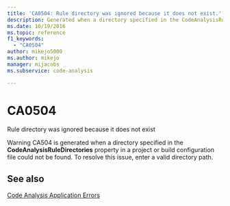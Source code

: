 ```yaml
---
title: 'CA0504: Rule directory was ignored because it does not exist.'
description: Generated when a directory specified in the CodeAnalysisRuleDirectories property in a project or build configuration file could not be found.
ms.date: 10/19/2016
ms.topic: reference
f1_keywords:
  - "CA0504"
author: mikejo5000
ms.author: mikejo
manager: mijacobs
ms.subservice: code-analysis

---
```


# CA0504

Rule directory was ignored because it does not exist

Warning CA504 is generated when a directory specified in the **CodeAnalysisRuleDirectories** property in a project or build configuration file could not be found. To resolve this issue, enter a valid directory path.

## See also

[Code Analysis Application Errors](../code-quality/code-analysis-application-errors.md)
